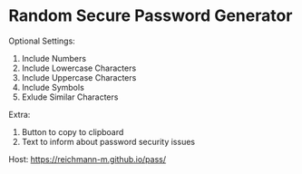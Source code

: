 # Random Secure Password Generator

Optional Settings:

1. Include Numbers
2. Include Lowercase Characters
3. Include Uppercase Characters
4. Include Symbols
5. Exlude Similar Characters

Extra: 
1. Button to copy to clipboard
2. Text to inform about password security issues

Host: https://reichmann-m.github.io/pass/
